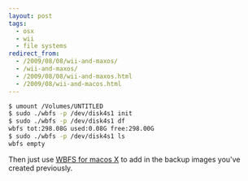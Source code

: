 ```yaml
---
layout: post
tags:
  - osx
  - wii
  - file systems
redirect_from:
  - /2009/08/08/wii-and-maxos/
  - /wii-and-maxos/
  - /2009/08/08/wii-and-maxos.html
  - /2009/08/wii-and-macos.html
---
```


```bash
$ umount /Volumes/UNTITLED
$ sudo ./wbfs -p /dev/disk4s1 init
$ sudo ./wbfs -p /dev/disk4s1 df
wbfs tot:298.08G used:0.08G free:298.00G
$ sudo ./wbfs -p /dev/disk4s1 ls
wbfs empty
```
Then just use [WBFS for macos X](http://www.wehackwii.com/2009/04/darkten-has-released-native-mac-osx.html) to add in the backup images you've
created previously.

